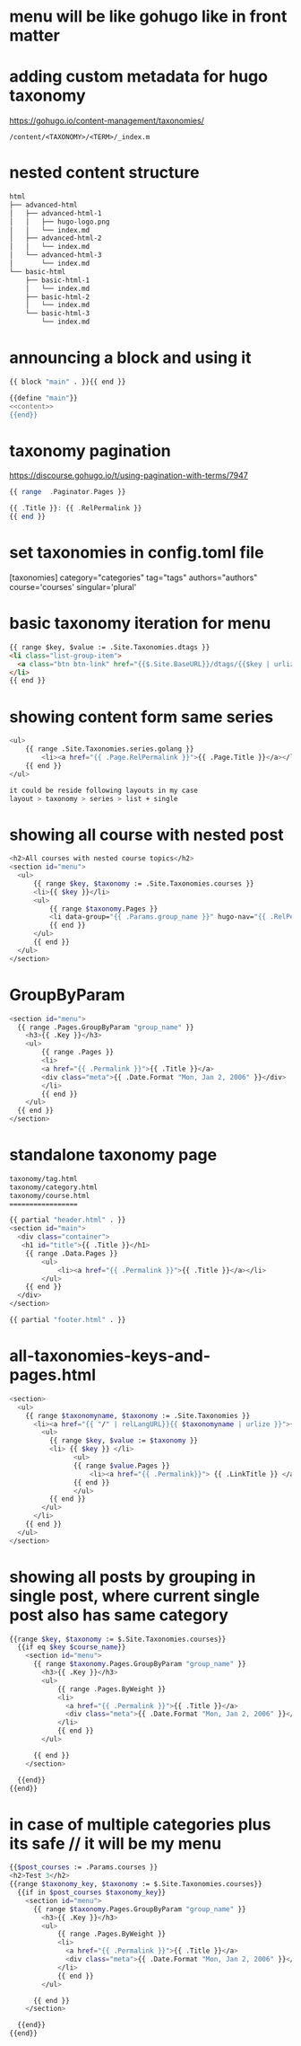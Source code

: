 # menu will be like gohugo like in front matter

# adding custom metadata for hugo taxonomy
https://gohugo.io/content-management/taxonomies/
~~~
/content/<TAXONOMY>/<TERM>/_index.m
~~~


# nested content structure

~~~bash
html
├── advanced-html
│   ├── advanced-html-1
│   │   ├── hugo-logo.png
│   │   └── index.md
│   ├── advanced-html-2
│   │   └── index.md
│   └── advanced-html-3
│       └── index.md
└── basic-html
    ├── basic-html-1
    │   └── index.md
    ├── basic-html-2
    │   └── index.md
    └── basic-html-3
        └── index.md

~~~



# announcing a block and using it

~~~bash
{{ block "main" . }}{{ end }}
~~~

~~~bash
{{define "main"}}
<<content>>
{{end}}
~~~



# taxonomy pagination   

https://discourse.gohugo.io/t/using-pagination-with-terms/7947
~~~php
{{ range  .Paginator.Pages }}

{{ .Title }}: {{ .RelPermalink }}
{{ end }}
~~~

# set taxonomies in config.toml file
[taxonomies]
  category="categories"
  tag="tags"
  authors="authors"
  course='courses'
  singular='plural'

# basic taxonomy iteration for menu

~~~html
{{ range $key, $value := .Site.Taxonomies.dtags }}
<li class="list-group-item">
  <a class="btn btn-link" href="{{$.Site.BaseURL}}/dtags/{{$key | urlize}}">{{ $key | humanize }}</a> ({{len $value }})
</li>
{{ end }}
~~~


# showing content form same series 
~~~bash
<ul>
    {{ range .Site.Taxonomies.series.golang }}
        <li><a href="{{ .Page.RelPermalink }}">{{ .Page.Title }}</a></li>
    {{ end }}
</ul>
~~~
~~~bash
it could be reside following layouts in my case
layout > taxonomy > series > list + single
~~~

# showing all course with nested post 

~~~bash
<h2>All courses with nested course topics</h2>
<section id="menu">
  <ul>
      {{ range $key, $taxonomy := .Site.Taxonomies.courses }}
      <li>{{ $key }}</li>
      <ul>
          {{ range $taxonomy.Pages }}
          <li data-group="{{ .Params.group_name }}" hugo-nav="{{ .RelPermalink}}"><a href="{{ .Permalink}}">{{ .LinkTitle }}</a></li>
          {{ end }}
      </ul>
      {{ end }}
  </ul>
</section>
~~~

# GroupByParam

~~~bash
<section id="menu">
  {{ range .Pages.GroupByParam "group_name" }}
    <h3>{{ .Key }}</h3>
    <ul>
        {{ range .Pages }}
        <li>
        <a href="{{ .Permalink }}">{{ .Title }}</a>
        <div class="meta">{{ .Date.Format "Mon, Jan 2, 2006" }}</div>
        </li>
        {{ end }}
    </ul>
  {{ end }}
</section>
~~~


# standalone taxonomy page
~~~bash
taxonomy/tag.html
taxonomy/category.html
taxonomy/course.html
=================

{{ partial "header.html" . }}
<section id="main">
  <div class="container">
   <h1 id="title">{{ .Title }}</h1>
    {{ range .Data.Pages }}
        <ul>
            <li><a href="{{ .Permalink }}">{{ .Title }}</a></li>
        </ul>
    {{ end }}
  </div>
</section>

{{ partial "footer.html" . }}
~~~


# all-taxonomies-keys-and-pages.html

~~~bash
<section>
  <ul>
    {{ range $taxonomyname, $taxonomy := .Site.Taxonomies }}
      <li><a href="{{ "/" | relLangURL}}{{ $taxonomyname | urlize }}">{{ $taxonomyname }}</a>
        <ul>
          {{ range $key, $value := $taxonomy }}
          <li> {{ $key }} </li>
                <ul>
                {{ range $value.Pages }}
                    <li><a href="{{ .Permalink}}"> {{ .LinkTitle }} </a> </li>
                {{ end }}
                </ul>
          {{ end }}
        </ul>
      </li>
    {{ end }}
  </ul>
</section>
~~~


# showing all posts by grouping in single post, where current single post also has same category
~~~bash
{{range $key, $taxonomy := $.Site.Taxonomies.courses}}
  {{if eq $key $course_name}}
    <section id="menu">
      {{ range $taxonomy.Pages.GroupByParam "group_name" }}
        <h3>{{ .Key }}</h3>
        <ul>
            {{ range .Pages.ByWeight }}
            <li>
              <a href="{{ .Permalink }}">{{ .Title }}</a>
              <div class="meta">{{ .Date.Format "Mon, Jan 2, 2006" }}</div>
            </li>
            {{ end }}
        </ul>

      {{ end }}
    </section>

  {{end}}
{{end}}
~~~

# in case of multiple categories plus its safe  // it will be my menu

~~~bash
{{$post_courses := .Params.courses }}
<h2>Test 3</h2>
{{range $taxonomy_key, $taxonomy := $.Site.Taxonomies.courses}}
  {{if in $post_courses $taxonomy_key}}
    <section id="menu">
      {{ range $taxonomy.Pages.GroupByParam "group_name" }}
        <h3>{{ .Key }}</h3>
        <ul>
            {{ range .Pages.ByWeight }}
            <li>
              <a href="{{ .Permalink }}">{{ .Title }}</a>
              <div class="meta">{{ .Date.Format "Mon, Jan 2, 2006" }}</div>
            </li>
            {{ end }}
        </ul>

      {{ end }}
    </section>

  {{end}}
{{end}}

~~~